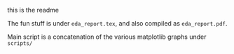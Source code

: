 this is the readme

The fun stuff is under `eda_report.tex`, and also compiled as `eda_report.pdf`.

Main script is a concatenation of the various matplotlib graphs under `scripts/`
